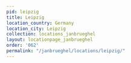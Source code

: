 ```yaml
---
pid: leipzig
title: Leipzig
location_country: Germany
location_city: Leipzig
collection: locations_janbrueghel
layout: locationpage_janbrueghel
order: '062'
permalink: "/janbrueghel/locations/leipzig/"
---
```

